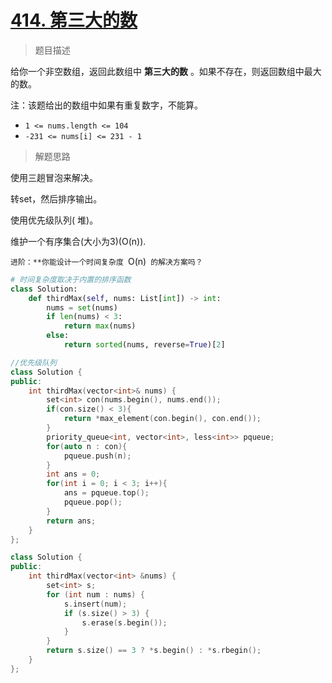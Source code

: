 # [414. 第三大的数](https://leetcode.cn/problems/third-maximum-number/)

> 题目描述

给你一个非空数组，返回此数组中 **第三大的数** 。如果不存在，则返回数组中最大的数。

注：该题给出的数组中如果有重复数字，不能算。

- `1 <= nums.length <= 104`
- `-231 <= nums[i] <= 231 - 1`

> 解题思路

使用三趟冒泡来解决。

转set，然后排序输出。

使用优先级队列( 堆)。

维护一个有序集合(大小为3)(O(n)).

`进阶：**你能设计一个时间复杂度 `O(n)` 的解决方案吗？`

```python 
# 时间复杂度取决于内置的排序函数
class Solution:
    def thirdMax(self, nums: List[int]) -> int:
        nums = set(nums)
        if len(nums) < 3:
            return max(nums)
        else:
            return sorted(nums, reverse=True)[2]
```

```c++
//优先级队列
class Solution {
public:
    int thirdMax(vector<int>& nums) {
        set<int> con(nums.begin(), nums.end());
        if(con.size() < 3){
            return *max_element(con.begin(), con.end());
        }
        priority_queue<int, vector<int>, less<int>> pqueue;
        for(auto n : con){
            pqueue.push(n);
        }
        int ans = 0;
        for(int i = 0; i < 3; i++){
            ans = pqueue.top();
            pqueue.pop();
        }
        return ans;
    }
};
```

```C++
class Solution {
public:
    int thirdMax(vector<int> &nums) {
        set<int> s;
        for (int num : nums) {
            s.insert(num);
            if (s.size() > 3) {
                s.erase(s.begin());
            }
        }
        return s.size() == 3 ? *s.begin() : *s.rbegin();
    }
};
```

